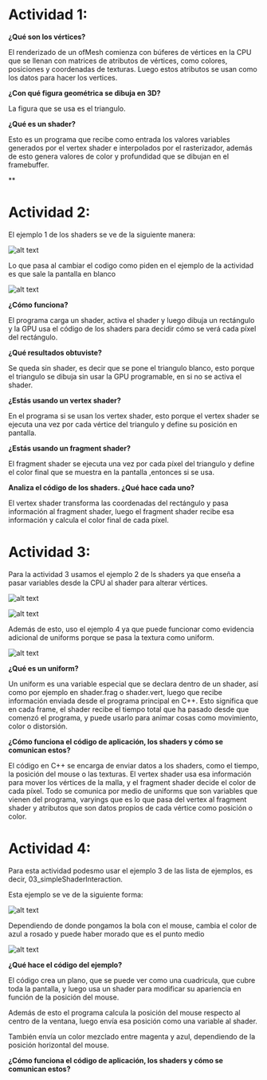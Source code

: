 # Actividad 1:

**¿Qué son los vértices?**

El renderizado de un ofMesh comienza con búferes de vértices en la CPU que se llenan con matrices de atributos de vértices, como colores, posiciones y coordenadas de texturas. Luego estos atributos se usan como los datos para hacer los vertices. 

**¿Con qué figura geométrica se dibuja en 3D?**

La figura que se usa es el triangulo. 

**¿Qué es un shader?**

Esto es un programa que recibe como entrada los valores variables generados por el vertex shader e interpolados por el rasterizador, además de esto genera valores de color y profundidad que se dibujan en el framebuffer.

**

# Actividad 2:

El ejemplo 1 de los shaders se ve de la siguiente manera:

![alt text](<Captura de pantalla 2025-10-23 083959.png>)

Lo que pasa al cambiar el codigo como piden en el ejemplo de la actividad es que sale la pantalla en blanco

![alt text](<Captura de pantalla 2025-10-21 093322.png>)

**¿Cómo funciona?**

El programa carga un shader, activa el shader y luego dibuja un rectángulo y la GPU usa el código de los shaders para decidir cómo se verá cada píxel del rectángulo.

**¿Qué resultados obtuviste?**

Se queda sin shader, es decir que se pone el triangulo blanco, esto porque el triangulo se dibuja sin usar la GPU programable, en si no se activa el shader.

**¿Estás usando un vertex shader?**

En el programa si se usan los vertex shader, esto porque el vertex shader se ejecuta una vez por cada vértice del triangulo y define su posición en pantalla.

**¿Estás usando un fragment shader?**

El fragment shader se ejecuta una vez por cada píxel del triangulo y define el color final que se muestra en la pantalla ,entonces si se usa.

**Analiza el código de los shaders. ¿Qué hace cada uno?**

El vertex shader transforma las coordenadas del rectángulo y pasa información al fragment shader, luego el fragment shader recibe esa información y calcula el color final de cada píxel.

# Actividad 3:

Para la actividad 3 usamos el ejemplo 2 de ls shaders ya que enseña a pasar variables desde la CPU al shader para alterar vértices.

![alt text](<Captura de pantalla 2025-10-23 092041.png>)

![alt text](<Captura de pantalla 2025-10-23 092055.png>)

Además de esto, uso el ejemplo 4 ya que puede funcionar como evidencia adicional de uniforms porque se pasa la textura como uniform.

![alt text](<Captura de pantalla 2025-10-23 092421.png>)

**¿Qué es un uniform?**

Un uniform es una variable especial que se declara dentro de un shader, así como por ejemplo en shader.frag o shader.vert, luego que recibe información enviada desde el programa principal en C++. Esto significa que en cada frame, el shader recibe el tiempo total que ha pasado desde que comenzó el programa, y puede usarlo para animar cosas como movimiento, color o distorsión.

**¿Cómo funciona el código de aplicación, los shaders y cómo se comunican estos?**

El código en C++ se encarga de enviar datos a los shaders, como el tiempo, la posición del mouse o las texturas. El vertex shader usa esa información para mover los vértices de la malla, y el fragment shader decide el color de cada píxel. Todo se comunica por medio de uniforms que son variables que vienen del programa, varyings que es lo que pasa del vertex al fragment shader y atributos que son datos propios de cada vértice como posición o color.

# Actividad 4:

Para esta actividad podesmo usar el ejemplo 3 de las lista de ejemplos, es decir, 03_simpleShaderInteraction.

Esta ejemplo se ve de la siguiente forma: 

![alt text](<Captura de pantalla 2025-10-28 082101.png>)

Dependiendo de donde pongamos la bola con el mouse, cambia el color de azul a rosado y puede haber morado que es el punto medio

![alt text](<Captura de pantalla 2025-10-28 085930.png>)

**¿Qué hace el código del ejemplo?**

El código crea un plano, que se puede ver como una cuadricula, que cubre toda la pantalla, y luego usa un shader para modificar su apariencia en función de la posición del mouse.

Además de esto el programa calcula la posición del mouse respecto al centro de la ventana, luego envía esa posición como una variable al shader.

También envía un color mezclado entre magenta y azul, dependiendo de la posición horizontal del mouse.

**¿Cómo funciona el código de aplicación, los shaders y cómo se comunican estos?**

















